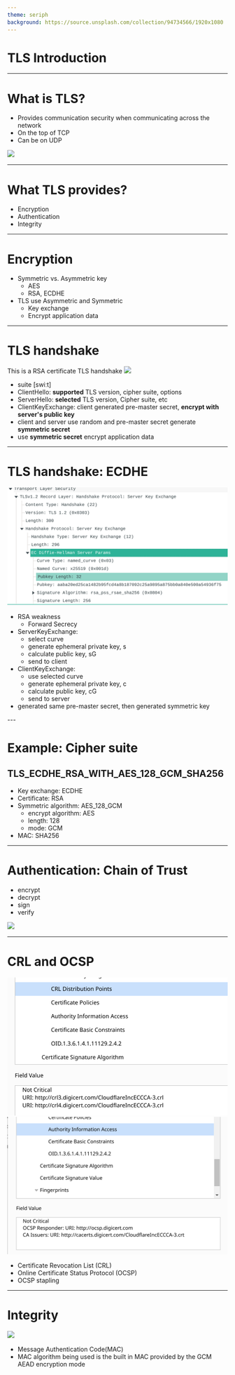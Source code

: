 ```yaml
---
theme: seriph
background: https://source.unsplash.com/collection/94734566/1920x1080
---
```


# TLS Introduction

---

# What is TLS?

<div grid="~ cols-2 gap-2">

<div>

* Provides communication security when communicating across the network
* On the top of TCP
* Can be on UDP
</div>
<div>
    <img src="https://hpbn.co/assets/diagrams/9873c7441be06e0b53a006aac442696c.svg"/>
</div>

</div>

---

# What TLS provides?

* Encryption
* Authentication
* Integrity

---

# Encryption
* Symmetric vs. Asymmetric key
    * AES
    * RSA, ECDHE
* TLS use Asymmetric and Symmetric
    * Key exchange
    * Encrypt application data

---

# TLS handshake
<div grid="~ cols-2 gap-4">
<div>
    This is a RSA certificate TLS handshake
    <img src="https://hpbn.co/assets/diagrams/b83b75dbbf5b7e4be31c8000f91fc1a8.svg"/>
</div>

<div>

* suite [swiːt]
* ClientHello: **supported** TLS version, cipher suite, options
* ServerHello: **selected** TLS version, Cipher suite, etc
* ClientKeyExchange: client generated pre-master secret, **encrypt with server's public key**
* client and server use random and pre-master secret generate **symmetric secret**
* use **symmetric secret** encrypt application data
</div>
</div>

---

# TLS handshake: ECDHE

<div grid="~ cols-2 gap-2">
<div>
<img src="/serverkeyexchange.png"/>
</div>

<div>

* RSA weakness
    * Forward Secrecy
* ServerKeyExchange: 
    * select curve
    * generate ephemeral private key, s
    * calculate public key, sG
    * send to client
* ClientKeyExchange:
    * use selected curve
    * generate ephemeral private key, c
    * calculate public key, cG
    * send to server
* generated same pre-master secret, then generated symmetric key

</div>
</div>
---

# Example: Cipher suite

## TLS_ECDHE_RSA_WITH_AES_128_GCM_SHA256

* Key exchange: ECDHE
* Certificate: RSA
* Symmetric algorithm: AES_128_GCM
    * encrypt algorithm: AES
    * length: 128
    * mode: GCM
* MAC: SHA256

---

# Authentication: Chain of Trust

<div grid="~ cols-2 gap-2">
<div>

* encrypt
* decrypt
* sign
* verify

</div>
<div>
<img src="https://hpbn.co/assets/diagrams/bb75b8bd469ce5b703b76abb7042e978.svg" />
</div>
</div>

---

# CRL and OCSP

<div grid="~ cols-2 gap-2">
<div>
<img src="/crl.png"/>
</div>
<div>
<img src="/ocsp.png"/>
</div>
</div>

* Certificate Revocation List (CRL)
* Online Certificate Status Protocol (OCSP)
* OCSP stapling

---

# Integrity

<div grid="~ cols-2 gap-2">
<div>
<img src="https://hpbn.co/assets/diagrams/4603275cd98c93aeb8c46b1b1afa0ba6.svg"/>
</div>
<div>

* Message Authentication Code(MAC)
* MAC algorithm being used is the built in MAC provided by the GCM AEAD encryption mode
</div>
</div>